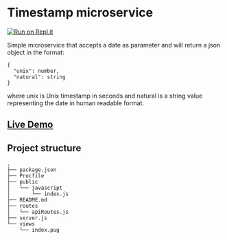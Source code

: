 # Timestamp microservice

[![Run on Repl.it](https://repl.it/badge/github/n0f3/timestamp-api)](https://repl.it/github/n0f3/timestamp-api)

Simple microservice that accepts a date as parameter and will return a json object in the format:

```
{
  "unix": number,
  "natural": string
}
```

where unix is Unix timestamp in seconds and natural is a string value representing the date in human readable format.

## [Live Demo](https://timestamp-api.n0f3.repl.co/)

## Project structure

```
.
├── package.json
├── Procfile
├── public
│   └── javascript
│       └── index.js
├── README.md
├── routes
│   └── apiRoutes.js
├── server.js
└── views
    └── index.pug
```
